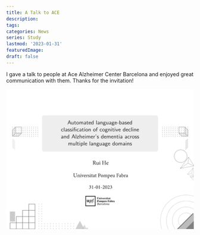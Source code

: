 ```yaml
---
title: A Talk to ACE
description:
tags: 
categories: News
series: Study
lastmod: '2023-01-31'
featuredImage: 
draft: false
---
```


<!--more-->

I gave a talk to people at Ace Alzheimer Center Barcelona and enjoyed great communication with them. Thanks for the invitation! 

![Cover Slide](https://github.com/RuiHe1999/blog/blob/main/images/ACE_talk_20230131.jpg)
